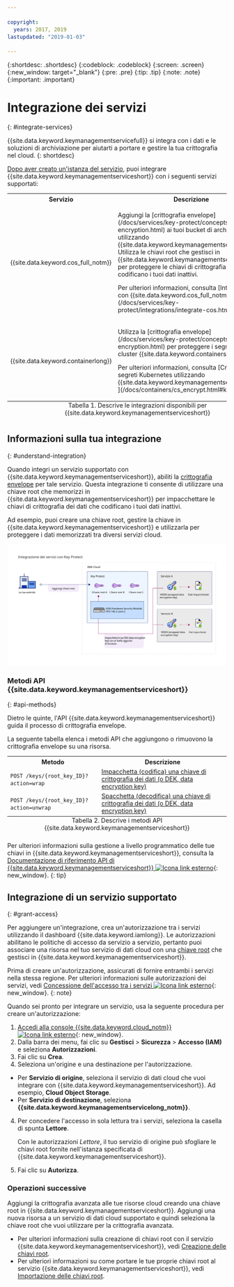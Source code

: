 ```yaml
---

copyright:
  years: 2017, 2019
lastupdated: "2019-01-03"

---
```


{:shortdesc: .shortdesc}
{:codeblock: .codeblock}
{:screen: .screen}
{:new_window: target="_blank"}
{:pre: .pre}
{:tip: .tip}
{:note: .note}
{:important: .important}

# Integrazione dei servizi
{: #integrate-services}

{{site.data.keyword.keymanagementservicefull}} si integra con i dati e le soluzioni di archiviazione per aiutarti a portare e gestire la tua crittografia nel cloud.
{: shortdesc}

[Dopo aver creato un'istanza del servizio](/docs/services/key-protect/provision.html), puoi integrare {{site.data.keyword.keymanagementserviceshort}} con i seguenti servizi supportati:

<table>
    <tr>
        <th>Servizio</th>
        <th>Descrizione</th>
    </tr>
    <tr>
        <td>
          <p>{{site.data.keyword.cos_full_notm}}</p>
        </td>
        <td>
          <p>Aggiungi la [crittografia envelope](/docs/services/key-protect/concepts/envelope-encryption.html) ai tuoi bucket di archiviazione utilizzando {{site.data.keyword.keymanagementserviceshort}}. Utilizza le chiavi root che gestisci in {{site.data.keyword.keymanagementserviceshort}} per proteggere le chiavi di crittografia dei dati che codificano i tuoi dati inattivi.</p>
          <p>Per ulteriori informazioni, consulta [Integrazione con {{site.data.keyword.cos_full_notm}}](/docs/services/key-protect/integrations/integrate-cos.html).</p>
        </td>
    </tr>
    <tr>
        <td>
          <p>{{site.data.keyword.containerlong}}</p>
        </td>
        <td>
          <p>Utilizza la [crittografia envelope](/docs/services/key-protect/concepts/envelope-encryption.html) per proteggere i segreti nel tuo cluster {{site.data.keyword.containershort_notm}}.</p>
          <p>Per ulteriori informazioni, consulta [Crittografia dei segreti Kubernetes utilizzando {{site.data.keyword.keymanagementserviceshort}} ](/docs/containers/cs_encrypt.html#keyprotect).</p>
        </td>
    </tr>
   <caption style="caption-side:bottom;">Tabella 1. Descrive le integrazioni disponibili per {{site.data.keyword.keymanagementserviceshort}}</caption>
</table>

## Informazioni sulla tua integrazione 
{: #understand-integration}

Quando integri un servizio supportato con {{site.data.keyword.keymanagementserviceshort}}, abiliti la [crittografia envelope](/docs/services/key-protect/concepts/envelope-encryption.html) per tale servizio. Questa integrazione ti consente di utilizzare una chiave root che memorizzi in {{site.data.keyword.keymanagementserviceshort}} per impacchettare le chiavi di crittografia dei dati che codificano i tuoi dati inattivi. 

Ad esempio, puoi creare una chiave root, gestire la chiave in {{site.data.keyword.keymanagementserviceshort}} e utilizzarla per proteggere i dati memorizzati tra diversi servizi cloud.

![Il diagramma mostra una vista contestuale della tua integrazione di {{site.data.keyword.keymanagementserviceshort}}.](../images/kp-integrations_min.svg)

### Metodi API {{site.data.keyword.keymanagementserviceshort}}
{: #api-methods}

Dietro le quinte, l'API {{site.data.keyword.keymanagementserviceshort}} guida il processo di crittografia envelope.  

La seguente tabella elenca i metodi API che aggiungono o rimuovono la crittografia envelope su una risorsa.

<table>
  <tr>
    <th>Metodo</th>
    <th>Descrizione</th>
  </tr>
  <tr>
    <td><code>POST /keys/{root_key_ID}?action=wrap</code></td>
    <td><a href="/docs/services/key-protect/wrap-keys.html">Impacchetta (codifica) una chiave di crittografia dei dati (o DEK, data encryption key)</a></td>
  </tr>
  <tr>
    <td><code>POST /keys/{root_key_ID}?action=unwrap</code></td>
    <td><a href="/docs/services/key-protect/unwrap-keys.html">Spacchetta (decodifica) una chiave di crittografia dei dati (o DEK, data encryption key)</a></td>
  </tr>
  <caption style="caption-side:bottom;">Tabella 2. Descrive i metodi API {{site.data.keyword.keymanagementserviceshort}}</caption>
</table>

Per ulteriori informazioni sulla gestione a livello programmatico delle tue chiavi in {{site.data.keyword.keymanagementserviceshort}}, consulta la [Documentazione di riferimento API di {{site.data.keyword.keymanagementserviceshort}} ![Icona link esterno](../../../icons/launch-glyph.svg "Icona link esterno")](https://{DomainName}/apidocs/key-protect){: new_window}.
{: tip}

## Integrazione di un servizio supportato
{: #grant-access}

Per aggiungere un'integrazione, crea un'autorizzazione tra i servizi utilizzando il dashboard {{site.data.keyword.iamlong}}. Le autorizzazioni abilitano le politiche di accesso da servizio a servizio, pertanto puoi associare una risorsa nel tuo servizio di dati cloud con una [chiave root](/docs/services/key-protect/concepts/envelope-encryption.html#key-types) che gestisci in {{site.data.keyword.keymanagementserviceshort}}.

Prima di creare un'autorizzazione, assicurati di fornire entrambi i servizi nella stessa regione. Per ulteriori informazioni sulle autorizzazioni dei servizi, vedi [Concessione dell'accesso tra i servizi ![Icona link esterno](../../../icons/launch-glyph.svg "Icona link esterno")](/docs/iam/authorizations.html){: new_window}.
{: note}

Quando sei pronto per integrare un servizio, usa la seguente procedura per creare un'autorizzazione:

1. [Accedi alla console {{site.data.keyword.cloud_notm}} ![Icona link esterno](../../../icons/launch-glyph.svg "Icona link esterno")](https://{DomainName}){: new_window}.
2. Dalla barra dei menu, fai clic su **Gestisci** &gt; **Sicurezza** &gt; **Accesso (IAM)** e seleziona **Autorizzazioni**. 
3. Fai clic su **Crea**.
4. Seleziona un'origine e una destinazione per l'autorizzazione.
 
  - Per **Servizio di origine**, seleziona il servizio di dati cloud che vuoi integrare con {{site.data.keyword.keymanagementserviceshort}}. Ad esempio, **Cloud Object Storage**.
  - Per **Servizio di destinazione**, seleziona **{{site.data.keyword.keymanagementservicelong_notm}}**. 
4. Per concedere l'accesso in sola lettura tra i servizi, seleziona la casella di spunta **Lettore**.

    Con le autorizzazioni _Lettore_, il tuo servizio di origine può sfogliare le chiavi root fornite nell'istanza specificata di {{site.data.keyword.keymanagementserviceshort}}.
5. Fai clic su **Autorizza**.

### Operazioni successive

Aggiungi la crittografia avanzata alle tue risorse cloud creando una chiave root in {{site.data.keyword.keymanagementserviceshort}}. Aggiungi una nuova risorsa a un servizio di dati cloud supportato e quindi seleziona la chiave root che vuoi utilizzare per la crittografia avanzata.

- Per ulteriori informazioni sulla creazione di chiavi root con il servizio {{site.data.keyword.keymanagementserviceshort}}, vedi [Creazione delle chiavi root](/docs/services/key-protect/create-root-keys.html).
- Per ulteriori informazioni su come portare le tue proprie chiavi root al servizio {{site.data.keyword.keymanagementserviceshort}}, vedi [Importazione delle chiavi root](/docs/services/key-protect/import-root-keys.html).


